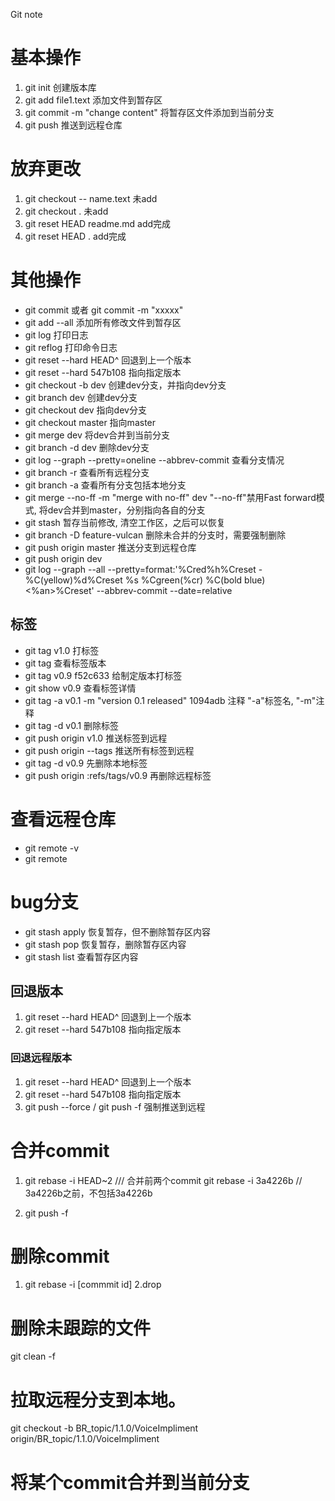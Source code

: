Git note
# 基本操作
1. git init 创建版本库
2. git add file1.text    添加文件到暂存区
3. git commit -m "change content" 将暂存区文件添加到当前分支
4. git push 推送到远程仓库
# 放弃更改
1. git checkout -- name.text 未add
2. git checkout .   未add
3. git reset HEAD readme.md add完成
4. git reset HEAD . add完成
# 其他操作
* git commit 或者 git commit -m "xxxxx"
* git add --all 添加所有修改文件到暂存区
* git log 打印日志
* git reflog    打印命令日志
* git reset --hard HEAD^ 回退到上一个版本
* git reset --hard 547b108 指向指定版本
* git checkout -b dev 创建dev分支，并指向dev分支
* git branch dev    创建dev分支
* git checkout dev  指向dev分支
* git checkout master   指向master
* git merge dev 将dev合并到当前分支
* git branch -d dev 删除dev分支
* git log --graph --pretty=oneline --abbrev-commit  查看分支情况
* git branch -r 查看所有远程分支
* git branch -a 查看所有分支包括本地分支
* git merge --no-ff -m "merge with no-ff" dev   "--no-ff"禁用Fast forward模式, 将dev合并到master，分别指向各自的分支
* git stash 暂存当前修改, 清空工作区，之后可以恢复
* git branch -D feature-vulcan 删除未合并的分支时，需要强制删除
* git push origin master    推送分支到远程仓库
* git push origin dev
* git log --graph --all --pretty=format:'%Cred%h%Creset -%C(yellow)%d%Creset %s %Cgreen(%cr) %C(bold blue)<%an>%Creset' --abbrev-commit --date=relative
## 标签
* git tag v1.0  打标签
* git tag   查看标签版本
* git tag v0.9 f52c633  给制定版本打标签
* git show v0.9 查看标签详情
* git tag -a v0.1 -m "version 0.1 released" 1094adb 注释    "-a"标签名, "-m"注释
* git tag -d v0.1   删除标签
* git push origin v1.0  推送标签到远程
* git push origin --tags    推送所有标签到远程
* git tag -d v0.9   先删除本地标签
* git push origin :refs/tags/v0.9   再删除远程标签
# 查看远程仓库
* git remote -v
* git remote
# bug分支
* git stash apply   恢复暂存，但不删除暂存区内容
* git stash pop     恢复暂存，删除暂存区内容
* git stash list    查看暂存区内容


## 回退版本
1. git reset --hard HEAD^ 回退到上一个版本
2. git reset --hard 547b108 指向指定版本
### 回退远程版本
1. git reset --hard HEAD^ 回退到上一个版本
2. git reset --hard 547b108 指向指定版本
3. git push --force / git push -f 强制推送到远程
# 合并commit
1. git rebase -i HEAD~2 /// 合并前两个commit
    git rebase -i 3a4226b // 3a4226b之前，不包括3a4226b

2. git push -f
# 删除commit
1. git rebase -i [commmit id]
2.drop
# 删除未跟踪的文件
git clean -f
# 拉取远程分支到本地。
git checkout -b BR_topic/1.1.0/VoiceImpliment origin/BR_topic/1.1.0/VoiceImpliment
# 将某个commit合并到当前分支